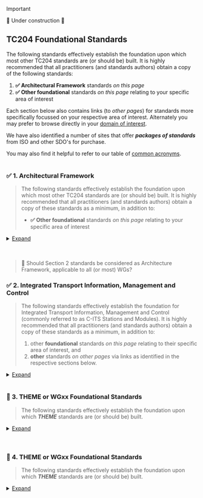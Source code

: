 <!-- tc204-standards-main-page.md -->

> [!Important]
> 🚧 Under construction 🚧

## TC204 Foundational Standards
The following standards effectively establish the foundation upon which most other TC204 standards are (or should be) built. It is highly recommended that all practitioners (and standards authors) obtain a copy of the following standards: 
1. **✅ Architectural Framework** standards _on this page_
2. **✅ Other foundational** standards _on this page_ relating to your specific area of interest 

Each section below also contains links (to _other pages_) for standards more specifically focussed on your respective area of interest. Alternately you may prefer to browse directly in your [domain of interest](its-architecture.md).

We have also identified a number of sites that offer **_packages of standards_** from ISO and other SDO's for purchase.

You may also find it helpful to refer to our table of [common acronyms](acronyms.md).
<br>
<br>

### ✅ 1. Architectural Framework
>The following standards effectively establish the foundation upon which most other TC204 standards are (or should be) built. It is highly recommended that all practitioners (and standards authors) obtain a copy of these standards as a minimum, in addition to:
>* **✅ Other foundational** standards _on this page_ relating to your specific area of interest 
<details>
  <summary><ins>Expand</ins></summary>

<details>
  <summary><ins>Reference model architecture(s) for the ITS sector</ins></summary>
 
>>#### ISO 14813 Intelligent transport systems — Reference model architecture(s) for the ITS sector
>>* [Part 1: ITS service domains, service groups and services](https://www.iso.org/standard/85840.html) <kbd>[(view sample)](https://www.iso.org/obp/ui/en/#!iso:std:85840:en)</kbd>
>>
>>* [Part 5: Requirements for architecture description in ITS standards](https://www.iso.org/standard/73746.html)
>>
>>* [Part 6: Use of ASN.1](https://www.iso.org/standard/69109.html)
>>
</details>

<details>
  <summary><ins>Vocabulary</ins></summary>
  
  >>[ISO 14812 - Intelligent transport systems - Vocabulary](https://www.iso.org/standard/79779.html)
>>
</details>

<details>
  <summary><ins>Automatic vehicle and equipment identification</ins></summary>

  >>#### ISO 14816:2005 Road transport and traffic telematics — Automatic vehicle and equipment identification — Numbering and data structure
>>* [ISO 14816 - Numbering and data structure](https://www.iso.org/standard/38667.html)
>>
>>* [ISO 14816 - Numbering and data structure (Amendment 1)](https://www.iso.org/standard/67247.html)
</details>

<details>
  <summary><ins>ITS central data dictionaries</ins></summary>

  >>#### ISO 14817 Intelligent transport systems — ITS central data dictionaries
>>* [Part 1: Requirements for ITS data definitions](https://www.iso.org/standard/65668.html)
>>
>>* [Part 2: Governance of the Central ITS Data Concept Registry](https://www.iso.org/standard/65669.html)
>>
>>* [Part 3: Object identifier assignments for ITS data concepts](https://www.iso.org/standard/65669.html)  <kbd>[(view sample)](https://www.iso.org/obp/ui/en/#iso:std:iso:14817:-3:ed-1:v1:en)</kbd>
</details>
</details>
<br>
<br>

> 🚧 Should Section 2 standards be considered as Architecture Framework, applicable to all (or most) WGs?
### ✅ 2. Integrated Transport Information, Management and Control 
>The following standards effectively establish the foundation for Integrated Transport Information, Management and Control (commonly referred to as C-ITS Stations and Modules). It is highly recommended that all practitioners (and standards authors) obtain a copy of these standards as a minimum, in addition to:
>1. other **foundational** standards _on this page_ relating to their specific area of interest, and 
>2. **other** standards _on other pages_ via links as identified in the respective sections below.
<details>
  <summary><ins>Expand</ins></summary>

<details>
  <summary><ins>Scope of Standarization</ins></summary>

>>Centers refer to transport management centers. Roadside modules include signal control devices, information boards and sensors installed along roads.
>> <br>
>>![4x C-ITS Stations](https://github.com/user-attachments/assets/36524ee5-8444-4773-97a4-2d88815b83c6)
>>
>>
</details>

<details>
  <summary><ins>Definition of data elements and data frames between roadside units and signal controllers for cooperative signal control</ins></summary>

>>TS 19082
>>
>>
</details>

<details>
  <summary><ins>Communication between centers</ins></summary>

>>Communication between centers is aimed at information exchange between traffic management centers, in which information collected by one transport management center is exchanged with neighboring centers, enabling the implementation of extensive transport management. 
![Foundation C-ITS Station Protocols](https://github.com/user-attachments/assets/2eda1de7-d25f-460f-958a-9b3307d7bf05)
>>
>>
</details>

<details>
  <summary><ins>Interface protocol and message set definition between traffic signal controllers and detectors</ins></summary>

>> ISO 10711
</details>
</details>
<br>


### 🚧 3. THEME or WGxx Foundational Standards
>The following standards effectively establish the foundation upon which **_THEME_** standards are (or should be) built.
>
<details>
  <summary><ins>Expand</ins></summary>

<details>
  <summary><ins>🚧THEME </ins></summary>
 
>>#### ISO xxxxx Intelligent transport systems — THEME
>>* [Part 1: Title](https://www.iso.org/standard/85840.html)
>>* >>
>>* [Part 2: Title](https://www.iso.org/standard/73746.html)
>>
>>* [Part 6: Title](https://www.iso.org/standard/69109.html)
>>
</details>
</details>
<br>
<br>

### 🚧 4. THEME or WGxx Foundational Standards
>The following standards effectively establish the foundation upon which **_THEME_** standards are (or should be) built.
>
<details>
  <summary><ins>Expand</ins></summary>

<details>
  <summary><ins>🚧THEME </ins></summary>
 
>>#### ISO xxxxx Intelligent transport systems — THEME
>>* [Part 1: Title](https://www.iso.org/standard/85840.html)
>>* >>
>>* [Part 2: Title](https://www.iso.org/standard/73746.html)
>>
>>* [Part 6: Title](https://www.iso.org/standard/69109.html)
>>
</details>
</details>
